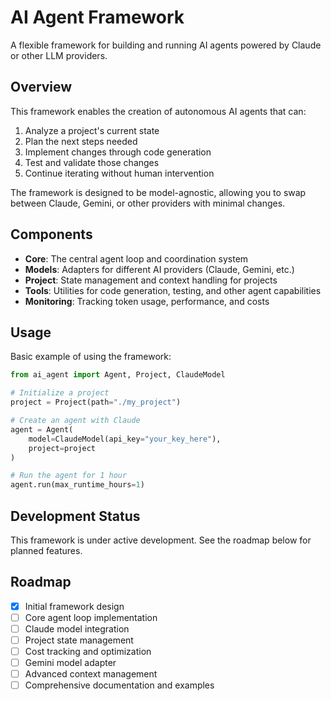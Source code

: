 # AI Agent Framework

A flexible framework for building and running AI agents powered by Claude or other LLM providers.

## Overview

This framework enables the creation of autonomous AI agents that can:

1. Analyze a project's current state
2. Plan the next steps needed
3. Implement changes through code generation
4. Test and validate those changes
5. Continue iterating without human intervention

The framework is designed to be model-agnostic, allowing you to swap between Claude, Gemini, or other providers with minimal changes.

## Components

- **Core**: The central agent loop and coordination system
- **Models**: Adapters for different AI providers (Claude, Gemini, etc.)
- **Project**: State management and context handling for projects
- **Tools**: Utilities for code generation, testing, and other agent capabilities
- **Monitoring**: Tracking token usage, performance, and costs

## Usage

Basic example of using the framework:

```python
from ai_agent import Agent, Project, ClaudeModel

# Initialize a project
project = Project(path="./my_project")

# Create an agent with Claude
agent = Agent(
    model=ClaudeModel(api_key="your_key_here"),
    project=project
)

# Run the agent for 1 hour
agent.run(max_runtime_hours=1)
```

## Development Status

This framework is under active development. See the roadmap below for planned features.

## Roadmap

- [x] Initial framework design
- [ ] Core agent loop implementation
- [ ] Claude model integration
- [ ] Project state management
- [ ] Cost tracking and optimization
- [ ] Gemini model adapter
- [ ] Advanced context management
- [ ] Comprehensive documentation and examples
